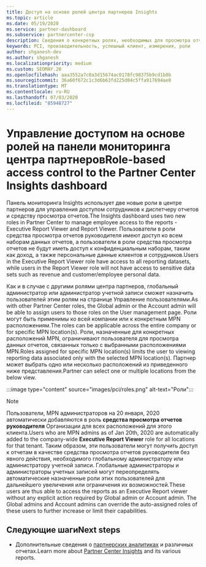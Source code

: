 ```yaml
---
title: Доступ на основе ролей центра партнеров Insights
ms.topic: article
ms.date: 05/19/2020
ms.service: partner-dashboard
ms.subservice: partnercenter-csp
description: Сведения о конкретных ролях, необходимых для просмотра отчетов центра партнеров. К ним относятся роли средства просмотра отчетов руководителя и средства просмотра отчетов.
keywords: PCI, производительность, успешный клиент, измерения, роли
author: shganesh-dev
ms.author: shganesh
ms.localizationpriority: medium
ms.custom: SEOMAY.20
ms.openlocfilehash: aaa3552a7c0a3d15674ac0178fc98375b9cd1b0b
ms.sourcegitcommit: 36a60f672c1c3d6b63fd225d04c5ffa917694ae0
ms.translationtype: MT
ms.contentlocale: ru-RU
ms.lasthandoff: 07/03/2020
ms.locfileid: "85948727"
---
```

# <a name="role-based-access-control-to-the-partner-center-insights-dashboard"></a><span data-ttu-id="3d6a0-105">Управление доступом на основе ролей на панели мониторинга центра партнеров</span><span class="sxs-lookup"><span data-stu-id="3d6a0-105">Role-based access control to the Partner Center Insights dashboard</span></span>

<span data-ttu-id="3d6a0-106">Панель мониторинга Insights использует две новые роли в центре партнеров для управления доступом сотрудников к диспетчеру отчетов и средству просмотра отчетов.</span><span class="sxs-lookup"><span data-stu-id="3d6a0-106">The Insights dashboard uses two new roles in Partner Center to manage employee access to the reports - Executive Report Viewer and Report Viewer.</span></span>  <span data-ttu-id="3d6a0-107">Пользователи в роли средства просмотра отчетов руководителя имеют доступ ко всем наборам данных отчетов, а пользователи в роли средства просмотра отчетов не будут иметь доступ к конфиденциальным наборам, таким как доход, а также персональные данные клиентов и сотрудников.</span><span class="sxs-lookup"><span data-stu-id="3d6a0-107">Users in the Executive Report Viewer role have access to all reporting datasets, while users in the Report Viewer role will not have access to sensitive data sets such as revenue and customer/employee personal data.</span></span>  

<span data-ttu-id="3d6a0-108">Как и в случае с другими ролями центра партнеров, глобальный администратор или администратор учетной записи сможет назначить пользователей этим ролям на странице Управление пользователями.</span><span class="sxs-lookup"><span data-stu-id="3d6a0-108">As with other Partner Center roles, the Global admin or the Account admin will be able to assign users to those roles on the User management page.</span></span> <span data-ttu-id="3d6a0-109">Роли могут быть применимы ко всей компании или к конкретным MPN расположениям.</span><span class="sxs-lookup"><span data-stu-id="3d6a0-109">The roles can be applicable across the entire company or for specific MPN location(s).</span></span> <span data-ttu-id="3d6a0-110">Роли, назначенные для конкретных расположений MPN, ограничивают пользователя для просмотра данных отчетов, связанных только с выбранными расположениями MPN.</span><span class="sxs-lookup"><span data-stu-id="3d6a0-110">Roles assigned for specific MPN location(s) limits the user to viewing reporting data associated only with the selected MPN location(s).</span></span> <span data-ttu-id="3d6a0-111">Партнер может выбрать одно или несколько расположений из приведенного ниже представления.</span><span class="sxs-lookup"><span data-stu-id="3d6a0-111">Partner can select one or multiple locations from the below view.</span></span>

:::image type="content" source="images/pci/roles.png" alt-text="Роли":::

>[!Note]
> <span data-ttu-id="3d6a0-113">Пользователи, MPN администраторов на 20 января, 2020 автоматически добавляются в роль **средства просмотра отчетов руководителя** Организации для всех расположений для этого клиента.</span><span class="sxs-lookup"><span data-stu-id="3d6a0-113">Users who are MPN admins as of Jan 20th, 2020 are automatically added to the company-wide **Executive Report Viewer** role for all locations for that tenant.</span></span> <span data-ttu-id="3d6a0-114">Таким образом, эти пользователи могут получить доступ к отчетам в качестве средства просмотра отчетов руководителя без явного действия, необходимого глобальному администратору или администратору учетной записи. Глобальные администраторы и администраторы учетных записей могут переопределять автоматические назначенные роли этих пользователей для дальнейшего увеличения или ограничения их возможностей.</span><span class="sxs-lookup"><span data-stu-id="3d6a0-114">These users are thus able to access the reports as an Executive Report viewer without any explicit action required by Global admin or Account admin. The Global admins and Account admins can override the auto-assigned roles of these users to further increase or limit their capabilities.</span></span>

## <a name="next-steps"></a><span data-ttu-id="3d6a0-115">Следующие шаги</span><span class="sxs-lookup"><span data-stu-id="3d6a0-115">Next steps</span></span>

- <span data-ttu-id="3d6a0-116">Дополнительные сведения о [партнерских аналитиках](partner-center-insights.md) и различных отчетах.</span><span class="sxs-lookup"><span data-stu-id="3d6a0-116">Learn more about [Partner Center Insights](partner-center-insights.md) and its various reports.</span></span>
